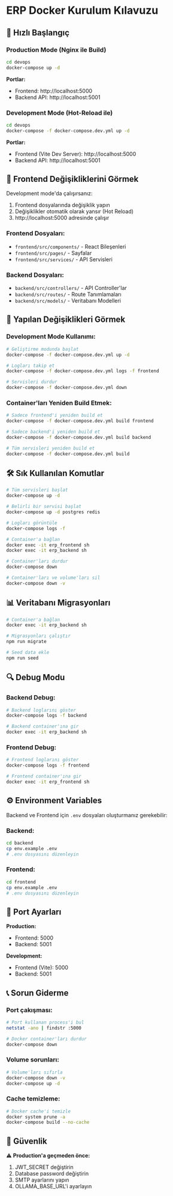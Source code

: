 # ERP Docker Kurulum Kılavuzu

## 🚀 Hızlı Başlangıç

### Production Mode (Nginx ile Build)
```bash
cd devops
docker-compose up -d
```

**Portlar:**
- Frontend: http://localhost:5000
- Backend API: http://localhost:5001

### Development Mode (Hot-Reload ile)
```bash
cd devops
docker-compose -f docker-compose.dev.yml up -d
```

**Portlar:**
- Frontend (Vite Dev Server): http://localhost:5000
- Backend API: http://localhost:5001

## 📝 Frontend Değişikliklerini Görmek

Development mode'da çalışırsanız:
1. Frontend dosyalarında değişiklik yapın
2. Değişiklikler otomatik olarak yansır (Hot Reload)
3. http://localhost:5000 adresinde çalışır

### Frontend Dosyaları:
- `frontend/src/components/` - React Bileşenleri
- `frontend/src/pages/` - Sayfalar
- `frontend/src/services/` - API Servisleri

### Backend Dosyaları:
- `backend/src/controllers/` - API Controller'lar
- `backend/src/routes/` - Route Tanımlamaları
- `backend/src/models/` - Veritabanı Modelleri

## 🔄 Yapılan Değişiklikleri Görmek

### Development Mode Kullanımı:
```bash
# Geliştirme modunda başlat
docker-compose -f docker-compose.dev.yml up -d

# Logları takip et
docker-compose -f docker-compose.dev.yml logs -f frontend

# Servisleri durdur
docker-compose -f docker-compose.dev.yml down
```

### Container'ları Yeniden Build Etmek:
```bash
# Sadece frontend'i yeniden build et
docker-compose -f docker-compose.dev.yml build frontend

# Sadece backend'i yeniden build et
docker-compose -f docker-compose.dev.yml build backend

# Tüm servisleri yeniden build et
docker-compose -f docker-compose.dev.yml build
```

## 🛠️ Sık Kullanılan Komutlar

```bash
# Tüm servisleri başlat
docker-compose up -d

# Belirli bir servisi başlat
docker-compose up -d postgres redis

# Logları görüntüle
docker-compose logs -f

# Container'a bağlan
docker exec -it erp_frontend sh
docker exec -it erp_backend sh

# Container'ları durdur
docker-compose down

# Container'ları ve volume'ları sil
docker-compose down -v
```

## 📊 Veritabanı Migrasyonları

```bash
# Container'a bağlan
docker exec -it erp_backend sh

# Migrasyonları çalıştır
npm run migrate

# Seed data ekle
npm run seed
```

## 🔍 Debug Modu

### Backend Debug:
```bash
# Backend loglarını göster
docker-compose logs -f backend

# Backend container'ına gir
docker exec -it erp_backend sh
```

### Frontend Debug:
```bash
# Frontend loglarını göster
docker-compose logs -f frontend

# Frontend container'ına gir
docker exec -it erp_frontend sh
```

## ⚙️ Environment Variables

Backend ve Frontend için `.env` dosyaları oluşturmanız gerekebilir:

### Backend:
```bash
cd backend
cp env.example .env
# .env dosyasını düzenleyin
```

### Frontend:
```bash
cd frontend
cp env.example .env
# .env dosyasını düzenleyin
```

## 🎯 Port Ayarları

**Production:**
- Frontend: 5000
- Backend: 5001

**Development:**
- Frontend (Vite): 5000
- Backend: 5001

## 📞 Sorun Giderme

### Port çakışması:
```bash
# Port kullanan process'i bul
netstat -ano | findstr :5000

# Docker container'ları durdur
docker-compose down
```

### Volume sorunları:
```bash
# Volume'ları sıfırla
docker-compose down -v
docker-compose up -d
```

### Cache temizleme:
```bash
# Docker cache'i temizle
docker system prune -a
docker-compose build --no-cache
```

## 🔐 Güvenlik

⚠️ **Production'a geçmeden önce:**
1. JWT_SECRET değiştirin
2. Database password değiştirin
3. SMTP ayarlarını yapın
4. OLLAMA_BASE_URL'i ayarlayın

